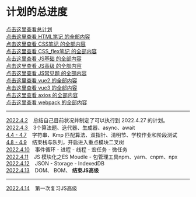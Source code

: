 # 计划的总进度
[点击这里查看总计划](./总计划-已学知识/总计划.md)  
[点击这里查看 HTML笔记 的全部内容](./总计划-已学知识/01-HTML%20笔记/html笔记.md)  
[点击这里查看 CSS笔记 的全部内容](./总计划-已学知识/02-CSS%20笔记/CSS总结.md)  
[点击这里查看 CSS_flex笔记 的全部内容](./总计划-已学知识/02-CSS%20笔记/CSS_Flex布局.md)  
[点击这里查看 JS基础 的全部内容](./总计划-已学知识/03-JS基础/JS基础扫盲.md)  
[点击这里查看 JS高级 的全部内容](./总计划-已学知识/JS高级/第00节-JS高级目录.md)  
[点击这里查看 JS常见题 的全部内容](./总计划-已学知识/03-JS基础/JS常见问题-ES6.md)  
[点击这里查看 vue2 的全部内容](./总计划-已学知识/04-vue2/vue2概览.md)  
[点击这里查看 vue3 的全部内容](./总计划-已学知识/04-vue3(基于vue2)/vue3(基于vue2学习).md)  
[点击这里查看 axios 的全部内容](./总计划-已学知识/05-axios/axios.md)  
[点击这里查看 webpack 的全部内容](./总计划-已学知识/06-webpack/webpack-为vue-cli做准备.md)  

- - -
[2022.4.2](2022每日计划/4.2-制作总计划.md) &ensp; 总结自己目前状况并制定了可以执行到 2022.4.27 的计划。   
[2022.4.3 ](2022每日计划/4.3-迭代器、生成器、async、await.md) &ensp; 3个算法题、迭代器、生成器、async、await  
[ 4.4 - 4.7](2022每日计划/4.4-4.7-字符串+双指针+清明节+学校作业和阶段测试.md) &ensp; 字符串、Kmp 匹配算法、双指针、清明节、学校作业和阶段测试  
[ 4.8 - 4.9](2022每日计划/4.8-4.9-栈与队列over.md) &ensp; 结束栈与队列，开启进入重点模块二叉树     
[2022.4.10](2022每日计划/4.10-事件循环-进程-线程-宏任务-微任务.md)  &ensp; 事件循环 - 进程 - 线程 - 宏任务 - 微任务  
[2022.4.11](2022每日计划/4.11-JS%20模块化之ES%20Moudle%20-%20包管理工具npm.md) &ensp; JS 模块化之ES Moudle - 包管理工具npm、yarn、cnpm、npx  
[2022.4.12](2022每日计划/4.12-JSON-Storage-IndexedDB.md) &ensp; JSON - Storage - IndexedDB  
[2022.4.13](2022每日计划/4.13-DOM、BOM.md) &ensp;  DOM、 BOM、 **结束JS高级**  
- - -

[2022.4.14](./总计划-已学知识/JS高级/第00节-第一次复习-以点打面.md)  &ensp; 第一次复习JS高级